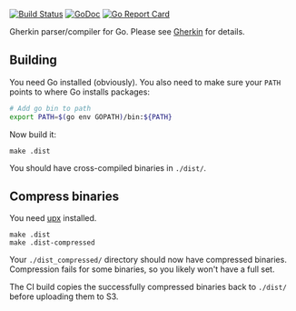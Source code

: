 [![Build Status](https://secure.travis-ci.org/cucumber/gherkin-go.svg)](http://travis-ci.org/cucumber/gherkin-go) [![GoDoc](https://godoc.org/github.com/cucumber/gherkin-go?status.svg)](http://godoc.org/github.com/cucumber/gherkin-go) [![Go Report Card](https://goreportcard.com/badge/github.com/cucumber/gherkin-go)](https://goreportcard.com/report/github.com/cucumber/gherkin-go)

Gherkin parser/compiler for Go. Please see [Gherkin](https://github.com/cucumber/gherkin) for details.

## Building

You need Go installed (obviously). You also need to make sure your `PATH`
points to where Go installs packages:

```bash
# Add go bin to path
export PATH=$(go env GOPATH)/bin:${PATH}
```

Now build it:

```
make .dist
```

You should have cross-compiled binaries in `./dist/`.

## Compress binaries

You need [upx](https://upx.github.io/) installed.

```
make .dist
make .dist-compressed
```

Your `./dist_compressed/` directory should now have compressed binaries.
Compression fails for some binaries, so you likely won't have a full set.

The CI build copies the successfully compressed binaries back to `./dist/`
before uploading them to S3.

